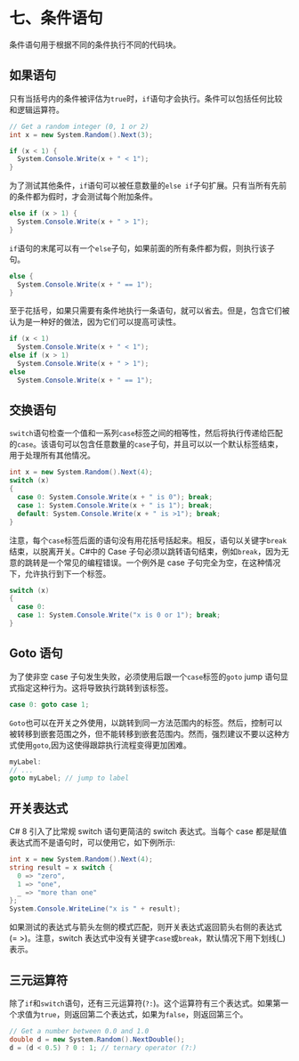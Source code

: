 # 七、条件语句

条件语句用于根据不同的条件执行不同的代码块。

## 如果语句

只有当括号内的条件被评估为`true`时，`if`语句才会执行。条件可以包括任何比较和逻辑运算符。

```cs
// Get a random integer (0, 1 or 2)
int x = new System.Random().Next(3);

if (x < 1) {
  System.Console.Write(x + " < 1");
}

```

为了测试其他条件，`if`语句可以被任意数量的`else if`子句扩展。只有当所有先前的条件都为假时，才会测试每个附加条件。

```cs
else if (x > 1) {
  System.Console.Write(x + " > 1");
}

```

`if`语句的末尾可以有一个`else`子句，如果前面的所有条件都为假，则执行该子句。

```cs
else {
  System.Console.Write(x + " == 1");
}

```

至于花括号，如果只需要有条件地执行一条语句，就可以省去。但是，包含它们被认为是一种好的做法，因为它们可以提高可读性。

```cs
if (x < 1)
  System.Console.Write(x + " < 1");
else if (x > 1)
  System.Console.Write(x + " > 1");
else
  System.Console.Write(x + " == 1");

```

## 交换语句

`switch`语句检查一个值和一系列`case`标签之间的相等性，然后将执行传递给匹配的`case`。该语句可以包含任意数量的`case`子句，并且可以以一个默认标签结束，用于处理所有其他情况。

```cs
int x = new System.Random().Next(4);
switch (x)
{
  case 0: System.Console.Write(x + " is 0"); break;
  case 1: System.Console.Write(x + " is 1"); break;
  default: System.Console.Write(x + " is >1"); break;
}

```

注意，每个`case`标签后面的语句没有用花括号括起来。相反，语句以关键字`break`结束，以脱离开关。C#中的 Case 子句必须以跳转语句结束，例如`break`，因为无意的跳转是一个常见的编程错误。一个例外是 case 子句完全为空，在这种情况下，允许执行到下一个标签。

```cs
switch (x)
{
  case 0:
  case 1: System.Console.Write("x is 0 or 1"); break;
}

```

## Goto 语句

为了使非空 case 子句发生失败，必须使用后跟一个`case`标签的`goto` jump 语句显式指定这种行为。这将导致执行跳转到该标签。

```cs
case 0: goto case 1;

```

`Goto`也可以在开关之外使用，以跳转到同一方法范围内的标签。然后，控制可以被转移到嵌套范围之外，但不能转移到嵌套范围内。然而，强烈建议不要以这种方式使用`goto`,因为这使得跟踪执行流程变得更加困难。

```cs
myLabel:
// ...
goto myLabel; // jump to label

```

## 开关表达式

C# 8 引入了比常规 switch 语句更简洁的 switch 表达式。当每个 case 都是赋值表达式而不是语句时，可以使用它，如下例所示:

```cs
int x = new System.Random().Next(4);
string result = x switch {
  0 => "zero",
  1 => "one",
  _ => "more than one"
};
System.Console.WriteLine("x is " + result);

```

如果测试的表达式与箭头左侧的模式匹配，则开关表达式返回箭头右侧的表达式(= >)。注意，switch 表达式中没有关键字`case`或`break`，默认情况下用下划线(_)表示。

## 三元运算符

除了`if`和`switch`语句，还有三元运算符(`?:`)。这个运算符有三个表达式。如果第一个求值为`true`，则返回第二个表达式，如果为`false`，则返回第三个。

```cs
// Get a number between 0.0 and 1.0
double d = new System.Random().NextDouble();
d = (d < 0.5) ? 0 : 1; // ternary operator (?:)

```